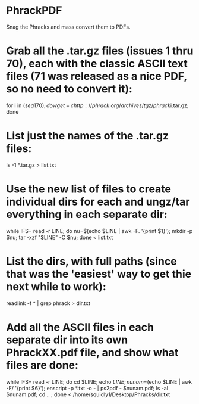 # PhrackPDF
Snag the Phracks and mass convert them to PDFs.

# Grab all the .tar.gz files (issues 1 thru 70), each with the classic ASCII text files (71 was released as a nice PDF, so no need to convert it):
for i in $(seq 1 70); do wget -c http://phrack.org/archives/tgz/phrack$i.tar.gz; done

# List just the names of the .tar.gz files:
ls -1 *.tar.gz > list.txt

# Use the new list of files to create individual dirs for each and ungz/tar everything in each separate dir:
while IFS= read -r LINE; do nu=$(echo $LINE | awk -F. '{print $1}'); mkdir -p $nu; tar -xzf "$LINE" -C $nu; done < list.txt

# List the dirs, with full paths (since that was the 'easiest' way to get thie next while to work):
readlink -f * | grep phrack > dir.txt

# Add all the ASCII files in each separate dir into its own PhrackXX.pdf file, and show what files are done:
while IFS= read -r LINE; do cd $LINE; echo $LINE; nunam=$(echo $LINE | awk -F\/ '{print $6}'); enscript -p *.txt -o - | ps2pdf - $nunam.pdf; ls -al $nunam.pdf; cd .. ; done < /home/squidly1/Desktop/Phracks/dir.txt

